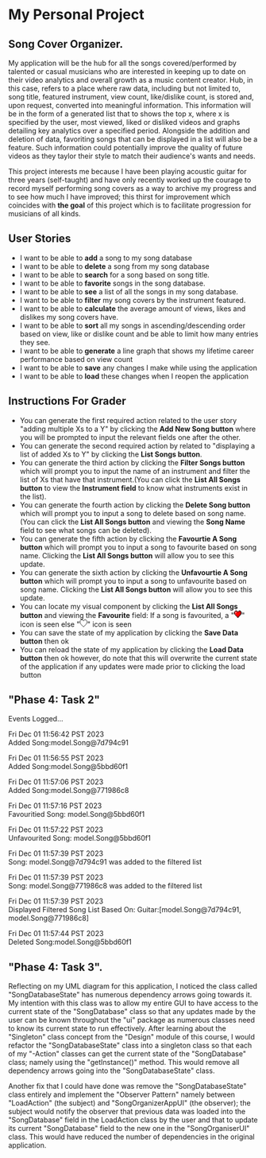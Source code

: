 # My Personal Project


## Song Cover Organizer.

My application will be the hub for all the songs covered/performed by talented or casual musicians who are interested in keeping up to date 
on their video analytics and overall growth as a music content creator. Hub, in this case, refers to a place where raw data,
including but not limited to, song title, featured instrument, view count, like/dislike count, is stored and, upon request, converted into meaningful information. 
This information will be in the form of a generated list that to shows the top x, where x is specified by the user, most viewed, liked or disliked videos and 
graphs detailing key analytics over a specified period. Alongside the addition and deletion of data, favoriting songs that can be displayed in a list will also be a feature.
Such information could potentially improve the quality of future videos as they taylor their style to match their audience's wants and needs.

This project interests me because I have been playing acoustic guitar for three years (self-taught) and 
have only recently worked up the courage to record myself performing song covers as a way to archive my progress and to 
see how much I have improved; this thirst for improvement which coincides with **the goal** of this project which is to facilitate progression
for musicians of all kinds.

## User Stories

- I want to be able to **add** a song to my song database
- I want to be able to **delete** a song from my song database
- I want to be able to **search** for a song based on song title.
- I want to be able to **favorite** songs in the song database.
- I want to be able to **see** a list of all the songs in my song database.
- I want to be able to **filter** my song covers by the instrument featured.
- I want to be able to **calculate** the average amount of views, likes and dislikes my song covers have.
- I want to be able to **sort** all my songs in ascending/descending order based on view, like or dislike count and be able to limit how many entries they see. 
- I want to be able to **generate** a line graph that shows my lifetime career performance based on view count 
- I want to be able to **save** any changes I make while using the application
- I want to be able to **load** these changes when I reopen the application

## Instructions For Grader
- You can generate the first required action related to the user story "adding multiple Xs to a Y" by clicking the **Add New Song button** where you will be prompted to input the relevant fields one after the other.
- You can generate the second required action by related to "displaying a list of added Xs to Y" by clicking the **List Songs button**.
- You can generate the third action by clicking the **Filter Songs button** which will prompt you to input the name of an instrument and filter the list of Xs that have that instrument.(You can click the **List All Songs button** to view the **Instrument field** to know what instruments exist in the list).
- You can generate the fourth action by clicking the **Delete Song button** which will prompt you to input a song to delete based on song name. (You can click the **List All Songs button** and viewing the **Song Name** field to see what songs can be deleted).
- You can generate the fifth action by clicking the **Favourtie A Song button** which will prompt you to input a song to favourite based on song name. Clicking the **List All Songs button** will allow you to see this update.
- You can generate the sixth action by clicking the **Unfavourtie A Song button** which will prompt you to input a song to unfavourite based on song name. Clicking the **List All Songs button** will allow you to see this update.
- You can locate my visual component by clicking the **List All Songs button** and viewing the **Favourite** field: If a song is favourited, a "<img src="./data/favourited.png" height="15" width="15">" icon is seen else "<img src="./data/unfavourited.png" height="15" width="15">" icon is seen
- You can save the state of my application by clicking the **Save Data button** then ok
- You can reload the state of my application by clicking the **Load Data button** then ok however, do note that this will overwrite the current state of the application if any updates were made prior to clicking the load button

## "Phase 4: Task 2"
Events Logged...

Fri Dec 01 11:56:42 PST 2023\
Added Song:model.Song@7d794c91

Fri Dec 01 11:56:55 PST 2023\
Added Song:model.Song@5bbd60f1

Fri Dec 01 11:57:06 PST 2023\
Added Song:model.Song@771986c8

Fri Dec 01 11:57:16 PST 2023\
Favouritied Song: model.Song@5bbd60f1

Fri Dec 01 11:57:22 PST 2023\
Unfavourited Song: model.Song@5bbd60f1

Fri Dec 01 11:57:39 PST 2023\
Song: model.Song@7d794c91 was added to the filtered list

Fri Dec 01 11:57:39 PST 2023\
Song: model.Song@771986c8 was added to the filtered list

Fri Dec 01 11:57:39 PST 2023\
Displayed Filtered Song List Based On: Guitar:[model.Song@7d794c91, model.Song@771986c8]

Fri Dec 01 11:57:44 PST 2023\
Deleted Song:model.Song@5bbd60f1

## "Phase 4: Task 3".

Reflecting on my UML diagram for this application, I noticed the class called "SongDatabaseState" has numerous dependency arrows going towards it. 
My intention with this class was to allow my entire GUI to have access to the current state of the "SongDatabase" class so that any updates made by the user can be known throughout 
the "ui" package as numerous classes need to know its current state to run effectively. After learning about the "Singleton" class concept from the "Design" module of this course,
I would refactor the "SongDatabaseState" class into a singleton class so that each of my "-Action" classes can get the current state of the "SongDatabase" class; namely using the "getInstance()" method.
This would remove all dependency arrows going into the "SongDatabaseState" class. 

Another fix that I could have done was remove the "SongDatabaseState" class entirely and implement the "Observer Pattern" namely between "LoadAction" (the subject) and "SongOrganizerAppUI" (the observer);
the subject would notify the observer that previous data was loaded into the "SongDatabase" field in the LoadAction class by the user and that to update its current "SongDatabase" field to the new one in the "SongOrganiserUI" class. This would have reduced the number of dependencies in the original application.



  